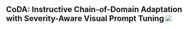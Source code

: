 ## CoDA: Instructive Chain-of-Domain Adaptation with Severity-Aware Visual Prompt Tuning <a href="" target='_blank'><img src="https://visitor-badge.laobi.icu/badge?page_id=CoDA.readme&left_color=gray&right_color=blue"> </a>

